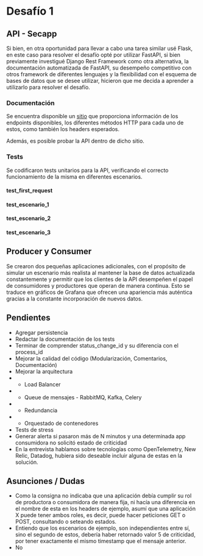 # Desafío 1

## API - Secapp

Si bien, en otra oportunidad para llevar a cabo una tarea similar usé Flask, en este caso para resolver el desafío opté por utilizar FastAPI, si bien previamente investigué Django Rest Framework como otra alternativa, la documentación automatizada de FastAPI, su desempeño competitivo con otros framework de diferentes lenguajes y la flexibilidad con el esquema de bases de datos que se desee utilizar, hicieron que me decida a aprender a utilizarlo para resolver el desafío.

### Documentación

Se encuentra disponible un [sitio](http://34.125.19.164:8000/docs) que proporciona información de los endpoints disponibles, los diferentes métodos HTTP para cada uno de estos, como también los headers esperados.

Además, es posible probar la API dentro de dicho sitio.

### Tests

Se codificaron tests unitarios para la API, verificando el correcto funcionamiento de la misma en diferentes escenarios.

#### test_first_request
[//]: (TODO)

#### test_escenario_1
[//]: (TODO)

#### test_escenario_2
[//]: (TODO)

#### test_escenario_3
[//]: (TODO)

## Producer y Consumer

Se crearon dos pequeñas aplicaciones adicionales, con el propósito de simular un escenario más realista al mantener la base de datos actualizada constantemente y permitir que los clientes de la API desempeñen el papel de consumidores y productores que operan de manera continua. Esto se traduce en gráficos de Grafana que ofrecen una apariencia más auténtica gracias a la constante incorporación de nuevos datos.

## Pendientes

* Agregar persistencia
* Redactar la documentación de los tests
* Terminar de comprender status_change_id y su diferencia con el process_id
* Mejorar la calidad del código (Modularización, Comentarios, Documentación)
* Mejorar la arquitectura
* * Load Balancer
* * Queue de mensajes - RabbitMQ, Kafka, Celery
* * Redundancia
* * Orquestado de contenedores
* Tests de stress
* Generar alerta si pasaron más de N minutos y una determinada app consumidora no solicitó estado de criticidad
* En la entrevista hablamos sobre tecnologías como OpenTelemetry, New Relic, Datadog, hubiera sido deseable incluir alguna de estas en la solución.

## Asunciones / Dudas

* Como la consigna no indicaba que una aplicación debía cumplir su rol de productora o consumidora de manera fija, ni hacía una diferencia en el nombre de esta en los headers de ejemplo, asumí que una aplicación X puede tener ambos roles, es decir, puede hacer peticiones GET o POST, consultando o seteando estados.
* Entiendo que los escenarios de ejemplo, son independientes entre sí, sino el segundo de estos, debería haber retornado valor 5 de criticidad, por tener exactamente el mismo timestamp que el mensaje anterior. 
* No 